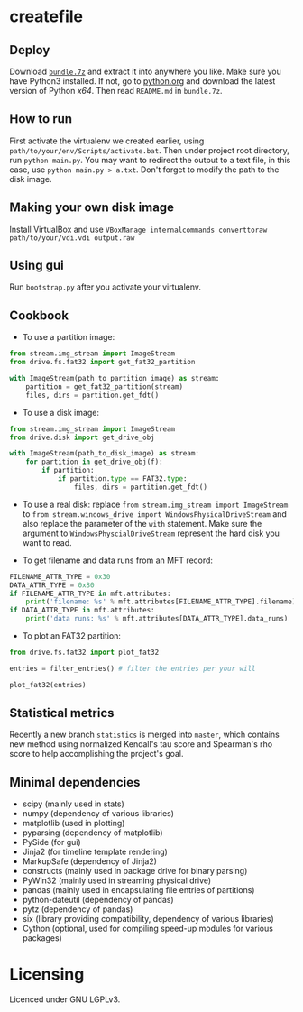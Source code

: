 
createfile
====

Deploy
----
Download [`bundle.7z`](https://www.dropbox.com/s/gxdtzjc49tkzf2i/bundle.7z )
and extract it into anywhere you like.
Make sure you have Python3 installed. If not, go to
[python.org](https://www.python.org/ ) and download the latest version of
Python *x64*.
Then read `README.md` in `bundle.7z`.

How to run
----
First activate the virtualenv we created earlier, using
`path/to/your/env/Scripts/activate.bat`.
Then under project root directory, run `python main.py`. You may want
to redirect the output to a text file, in this case, use
`python main.py > a.txt`.
Don't forget to modify the path to the disk image.

Making your own disk image
----
Install VirtualBox and use
`VBoxManage internalcommands converttoraw path/to/your/vdi.vdi output.raw`

Using gui
----
Run `bootstrap.py` after you activate your virtualenv.

Cookbook
----
* To use a partition image:
```python
from stream.img_stream import ImageStream
from drive.fs.fat32 import get_fat32_partition

with ImageStream(path_to_partition_image) as stream:
    partition = get_fat32_partition(stream)
    files, dirs = partition.get_fdt()
```
* To use a disk image:
```python
from stream.img_stream import ImageStream
from drive.disk import get_drive_obj

with ImageStream(path_to_disk_image) as stream:
    for partition in get_drive_obj(f):
        if partition:
            if partition.type == FAT32.type:
                files, dirs = partition.get_fdt()
```

* To use a real disk: replace `from stream.img_stream import ImageStream` to
`from stream.windows_drive import WindowsPhysicalDriveStream` and also replace
the parameter of the `with` statement. Make sure the argument to
`WindowsPhyscialDriveStream` represent the hard disk you want to read.

* To get filename and data runs from an MFT record:
```python
FILENAME_ATTR_TYPE = 0x30
DATA_ATTR_TYPE = 0x80
if FILENAME_ATTR_TYPE in mft.attributes:
    print('filename: %s' % mft.attributes[FILENAME_ATTR_TYPE].filename)
if DATA_ATTR_TYPE in mft.attributes:
    print('data runs: %s' % mft.attributes[DATA_ATTR_TYPE].data_runs)
```

* To plot an FAT32 partition:
```python
from drive.fs.fat32 import plot_fat32

entries = filter_entries() # filter the entries per your will

plot_fat32(entries)
```

Statistical metrics
----
Recently a new branch `statistics` is merged into `master`, which contains
new method using normalized Kendall's tau score and Spearman's rho score to
help accomplishing the project's goal.


Minimal dependencies
----

* scipy (mainly used in stats)
* numpy (dependency of various libraries)
* matplotlib (used in plotting)
* pyparsing (dependency of matplotlib)
* PySide (for gui)
* Jinja2 (for timeline template rendering)
* MarkupSafe (dependency of Jinja2)
* constructs (mainly used in package drive for binary parsing)
* PyWin32 (mainly used in streaming physical drive)
* pandas (mainly used in encapsulating file entries of partitions)
* python-dateutil (dependency of pandas)
* pytz (dependency of pandas)
* six (library providing compatibility, dependency of various libraries)
* Cython (optional, used for compiling speed-up modules for various packages)


Licensing
====

Licenced under GNU LGPLv3.

